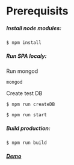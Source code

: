 # Prerequisits

##### Install node modules:

`$ npm install`

##### Run SPA localy:

Run mongod

`mongod`

Create test DB

`$ npm run createDB`

`$ npm run start`

##### Build production:

`$ npm run build`

##### [Demo](https://book-table-games-domovoj1.c9users.io/)
